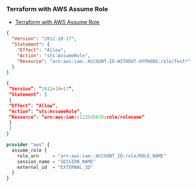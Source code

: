 ### Terraform with AWS Assume Role
* [Terraform with AWS Assume Role](https://hackernoon.com/terraform-with-aws-assume-role-21567505ea98)


```json
{
  "Version": "2012-10-17",
  "Statement": {
    "Effect": "Allow",
    "Action": "sts:AssumeRole",
    "Resource": "arn:aws:iam::ACCOUNT-ID-WITHOUT-HYPHENS:role/Test*"
  }
}
```

```json
{
 “Version”: “2012–10–17”,
 “Statement”: [
 {
 “Effect”: “Allow”,
 “Action”: “sts:AssumeRole”,
 “Resource”: “arn:aws:iam::123545678:role/rolename”
 }
 ]
}
```

```tf
provider "aws" {
  assume_role {
    role_arn     = "arn:aws:iam::ACCOUNT_ID:role/ROLE_NAME"
    session_name = "SESSION_NAME"
    external_id  = "EXTERNAL_ID"
  }
}
```